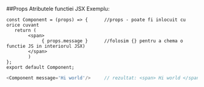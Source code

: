 ##Props	
Atributele functiei JSX	
Exemplu: 
```flow js
const Component = (props) => {		//props - poate fi inlocuit cu orice cuvant
   return (
        <span>
             { props.message }		//folosim {} pentru a chema o functie JS in interiorul JSX)
        </span>
      	)
};
export default Component;
```

```typescript jsx
<Component message='Hi world'/>	    // rezultat: <span> Hi world </span>
```


